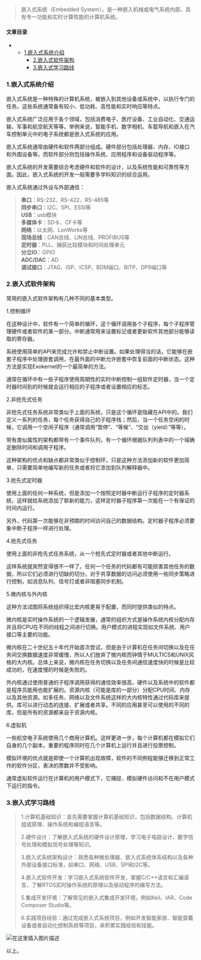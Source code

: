 







> 
> 嵌入式系统（Embedded System），是一种嵌入机械或电气系统内部、具有专一功能和实时计算性能的计算机系统。
> 
> 
> 




#### 文章目录


* + [1.嵌入式系统介绍](#1_3)
	+ [2.嵌入式软件架构](#2_25)
	+ [3.嵌入式学习路线](#3_74)




### 1.嵌入式系统介绍


嵌入式系统是一种特殊的计算机系统，被嵌入到其他设备或系统中，以执行专门的任务。这些系统通常备有较小、低功耗、高性能和实时响应等特点。


嵌入式系统广泛应用于各个领域，包括消费电子、医疗设备、工业自动化、交通运输、军事和航空航天等等。举例来说，智能手机、数字相机、车载导航和嵌入在汽车控制单元中的电子系统都是嵌入式系统的应用。


嵌入式系统通常由硬件和软件两部分组成。硬件部分包括处理器、内存、IO接口和外围设备等。而软件部分则包括操作系统、应用程序和设备驱动程序等。


嵌入式系统的开发需要综合考虑硬件和软件的设计，以及系统性能和可靠性等方面。因此，嵌入式系统的开发一般需要多学科知识的综合运用。


嵌入式系统通过外设与外部通信：



> 
> **串口**：RS-232、RS-422、RS-485等  
>  **同步串口**：I2C、SPI、ESSI等  
>  **USB**：usb模块  
>  **多媒体卡**：SD卡、CF卡等  
>  **网络**：以太网、LonWorks等  
>  **现场总线**：CAN总线、LIN总线、PROFIBUS等  
>  **定时器**：PLL、捕获比较模块和时间处理单元  
>  **分立IO**：GPIO  
>  **ADC/DAC**：AD  
>  **调试接口**：JTAG、ISP、ICSP、BDM端口、BITP、DP9端口等
> 
> 
> 


### 2.嵌入式软件架构


常用的嵌入式软件架构有几种不同的基本类型。


1.控制循环


在这种设计中，软件有一个简单的循环，这个循环调用各个子程序，每个子程序管理硬件或者软件的某一部分。中断通常用来设置标记或者更新软件其他部分能够读取的寄存器。


系统使用简单的API来完成允许和禁止中断设置。如果处理得当的话，它能够在嵌套子程序中处理嵌套调用，在最外面的中断允许嵌套中恢复前面的中断状态。这种方法是实现Exokernel的一个最简单的方法。


通常在循环中有一些子程序使用周期性的实时中断控制一组软件定时器，当一个定时器时间到的时候就会运行相应的子程序或者设置相应的标志。


2.非抢先式任务


非抢先式任务系统非常类似于上面的系统，只是这个循环是隐藏在API中的。我们定义一系列的任务，每个任务获得自己的子程序栈；然后，当一个任务空闲的时候，它调用一个空闲子程序（通常调用“暂停”、“等候”、“交出（yield）”等等）。


带有类似属性的架构都带有一个事件队列，有一个循环根据队列列表中的一个域确定删除时间和调用子程序。


这种架构的优点和缺点都非常类似于控制环，只是这种方法添加新的软件更加简单，只需要简单地编写新的任务或者将它添加到队列解释器中。


3.抢先式定时器


使用上面的任何一种系统，但是添加一个按照定时器中断运行子程序的定时器系统，这样就给系统添加了崭新的能力，这样定时器子程序第一次能在一个有保证的时间内运行。


另外，代码第一次能够在非预期的时间访问自己的数据结构。定时器子程序必须要象中断子程序一样进行处理。


4.抢先式任务


使用上面的非抢先式任务系统，从一个抢先式定时器或者其他中断运行。


这样系统就突然变得很不一样了。任何一个任务的代码都有可能损害其他任务的数据，所以它们必须进行切缺的切分。对于共享数据的访问必须使用一些同步策略进行控制，如消息队列、信号灯或者非阻塞同步机制。


5.微内核与外内核


这种方法试图将系统组织得比宏内核更易于配置，而同时提供类似的特点。


微内核是实时操作系统的一个逻辑发展，通常的组织方式是操作系统内核分配内存并且将CPU在不同的线程之间进行切换。用户模式的进程实现如文件系统、用户接口等主要的功能。


微内核在二十世纪五十年代开始首次尝试，但是由于计算机在任务间切换以及在任务间交换数据速度非常缓慢，所以人们放弃了微内核而钟情于MULTICS和UNIX风格的大内核。总体上来说，微内核在任务切换以及任务间通信速度快的时候是比较成功的，在速度慢的时候是失败的。


外内核通过使用普通的子程序调用获得的通信效率很高，硬件以及系统中的软件都是程序员能用也能扩展的。资源内核（可能是库的一部分）分配CPU时间、内存以及其他资源。如多任务、网络以及文件系统这样的大内核特性通过代码库来提供。库可以进行动态的连接、扩展或者共享。不同的应用甚至可以使用的不同的库，但是所有的资源都来自于资源内核。


6.虚拟机


一些航空电子系统使用几个商用计算机。这样更进一步，每个计算机都在模拟它们自身的几个副本，重要的程序同时在几个计算机上运行并且进行投票控制。


模拟环境的优点就是即使一个计算机出现故障，软件的不同例程能够迁移到正常工作的软件分区，表决的票数并不受影响。


通常虚拟软件运行在计算机的用户模式下，它捕捉、模拟硬件访问和不在用户模式下运行的指令。


### 3.嵌入式学习路线



> 
> 1.计算机基础知识：首先需要掌握计算机基础知识，包括数据结构、计算机组成原理、操作系统和编程语言等。
> 
> 
> 2.硬件设计：了解嵌入式系统的硬件设计原理，学习电子电路设计、数字信号处理和模拟信号处理等知识。
> 
> 
> 3.嵌入式系统架构设计：熟悉各种微处理器、嵌入式系统体系结构以及各种外部设备接口标准，如串口、网络、USB、SPI和I2C等。
> 
> 
> 4.嵌入式软件开发：学习嵌入式系统软件开发，掌握C/C++语言和汇编语言，了解RTOS实时操作系统的原理以及驱动程序的编写方法。
> 
> 
> 5.集成开发环境：了解常见的嵌入式集成开发环境，例如Keil、IAR、Code Composer Studio等。
> 
> 
> 6.实践项目经验：通过完成嵌入式系统项目，例如开发智能家居、智能穿戴设备或者自动化控制系统等项目，来积累实践经验和技能。
> 
> 
> 


![在这里插入图片描述](https://img-blog.csdnimg.cn/2d326f43576842acaff8ac1da0d8b6cb.png)


以上。





